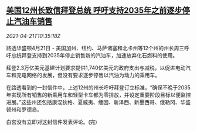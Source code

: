 <!--1619002863000-->
[美国12州长致信拜登总统 呼吁支持2035年之前逐步停止汽油车销售](https://cn.reuters.com/article/us-states-petrol-car-0421-idCNKBS2C81EA)
------

<div><i>2021-04-21T10:35:18Z</i></div><p>路透华盛顿4月21日 - 美国加州、纽约、马萨诸塞和北卡州等12个州的州长周三呼吁总统拜登支持到2035年停止销售新的汽油车，加速放弃化石燃料的使用。</p><p>拜登2.3万亿美元基建计划要求提供1,740亿美元的政府支出与减税，以促进电动汽车和充电网络的发展，但没有要求逐步停售以汽油为动力的乘用车。</p><p>在路透看到的一封信件中，上述12州的州长呼吁拜登订立标准，“确保不晚于2035年实现所有销售的新乘用车和轻型卡车都为零排放，并设定重要阶段目标以便监控进展。”这些州还包括康涅狄格、夏威夷、缅因、新泽西、新墨西哥、俄勒冈、华盛顿州和罗德岛。</p><p>白宫没有立即对这封信件发表评论。(完)</p>
